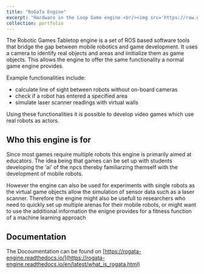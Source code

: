 ```yaml
---
title: "RoGaTa Engine"
excerpt: "Hardware in the Loop Game engine <br/><img src='https://raw.githubusercontent.com/liquidcronos/liquidcronos.github.io/master/images/rogata_banner.png' width='500'>"
collection: portfolio
---
```

The Robotic Games Tabletop engine is a set of ROS based software tools that bridge the gap between mobile robotics and game development. It uses a camera to identify real objects and areas and iinitialize them as game objects. This allows the engine to offer the same functionality a normal game engine provides.

Example functionalities include: 
* calculate line of sight between robots without on-board cameras 
* check if a robot has entered a specified area 
* simulate laser scanner readings with virtual walls

Using these functionalities it is possible to develop video games which use real robots as actors.

## Who this engine is for
Since most games require multiple robots this engine is primarily aimed at educators. The idea being that games can be set up with students developing the ‘ai’ of the npcs thereby familiarzing themself with the development of mobile robots.

However the engine can also be used for experiments with single robots as the virtual game objects allow the simulation of sensor data such as a laser scanner. Therefore the engine might also be usefull to researchers who need to quickly set up multiple arenas for their mobile robots, or might want to use the additional information the enigne provides for a fitness function of a machine learning approach
## Documentation
The Docoumentation can be found on [https://rogata-engine.readthedocs.io/](https://rogata-engine.readthedocs.io/en/latest/what_is_rogata.html) 
